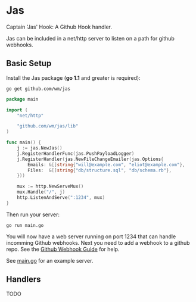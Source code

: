 # Jas

Captain 'Jas' Hook: A Github Hook handler.

Jas can be included in a net/http server to listen on a path for github webhooks.

## Basic Setup

Install the Jas package (**go 1.1** and greater is required):
```
go get github.com/wm/jas
```

```go
package main

import (
	"net/http"

	"github.com/wm/jas/lib"
)

func main() {
	j := jas.NewJas()
	j.RegisterHandlerFunc(jas.PushPayloadLogger)
	j.RegisterHandler(jas.NewFileChangeEmailer(jas.Options{
		Emails: &[]string{"will@example.com", "eliot@example.com"},
		Files:  &[]string{"db/structure.sql", "db/schema.rb"},
	}))

	mux := http.NewServeMux()
	mux.Handle("/", j)
	http.ListenAndServe(":1234", mux)
}

```

Then run your server:
```
go run main.go
```

You will now have a web server running on port 1234 that can handle incomming
Github webhooks. Next you need to add a webhook to a github repo. See the
[Github Webhook Guide](https://developer.github.com/webhooks/) for help.

See [main.go](main.go) for an example server.

## Handlers

TODO
